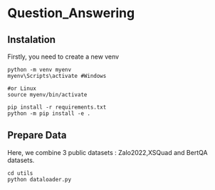 # Question_Answering

## Instalation
Firstly, you need to create a new venv
```
python -m venv myenv
myenv\Scripts\activate #Windows

#or Linux
source myenv/bin/activate
```

```
pip install -r requirements.txt
python -m pip install -e .
```

## Prepare Data
Here, we combine 3 public datasets : Zalo2022,XSQuad and BertQA datasets.

```
cd utils
python dataloader.py
```

